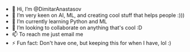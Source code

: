 - 👋 Hi, I’m @DimitarAnastasov
- 👀 I’m very keen on AI, ML, and creating cool stuff that helps people :)))
- 🌱 I’m currently learning Python and ML
- 💞️ I’m looking to collaborate on anything that's cool :D
- 📫 To reach me just email me 
- ⚡ Fun fact: Don't have one, but keeping this for when I have, lol :) 

<!---
DimitarAnastasov/DimitarAnastasov is a ✨ special ✨ repository because its `README.md` (this file) appears on your GitHub profile.
You can click the Preview link to take a look at your changes.
--->
